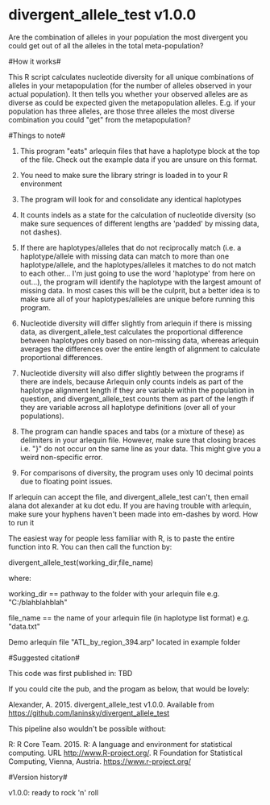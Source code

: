 # divergent_allele_test v1.0.0
Are the combination of alleles in your population the most divergent you could get out of all the alleles in the total meta-population?

#How it works#

This R script calculates nucleotide diversity for all unique combinations of alleles in your metapopulation (for the number of alleles observed in your actual population). It then tells you whether your observed alleles are as diverse as could be expected given the metapopulation alleles. E.g. if your population has three alleles, are those three alleles the most diverse combination you could "get" from the metapopulation?

#Things to note#

1) This program "eats" arlequin files that have a haplotype block at the top of the file. Check out the example data if you are unsure on this format.

2) You need to make sure the library stringr is loaded in to your R environment

3) The program will look for and consolidate any identical haplotypes

4) It counts indels as a state for the calculation of nucleotide diversity (so make sure sequences of different lengths are 'padded' by missing data, not dashes).

5) If there are haplotypes/alleles that do not reciprocally match (i.e. a haplotype/allele with missing data can match to more than one haplotype/allele, and the haplotypes/alleles it matches to do not match to each other... I'm just going to use the word 'haplotype' from here on out...), the program will identify the haplotype with the largest amount of missing data. In most cases this will be the culprit, but a better idea is to make sure all of your haplotypes/alleles are unique before running this program.

6) Nucleotide diversity will differ slightly from arlequin if there is missing data, as divergent_allele_test calculates the proportional difference between haplotypes only based on non-missing data, whereas arlequin averages the differences over the entire length of alignment to calculate proportional differences.

7) Nucleotide diversity will also differ slightly between the programs if there are indels, because Arlequin only counts indels as part of the haplotype alignment length if they are variable within the population in question, and divergent_allele_test counts them as part of the length if they are variable across all haplotype definitions (over all of your populations).

8) The program can handle spaces and tabs (or a mixture of these) as delimiters in your arlequin file. However, make sure that closing braces i.e. "}" do not occur on the same line as your data. This might give you a weird non-specific error.

9) For comparisons of diversity, the program uses only 10 decimal points due to floating point issues.

If arlequin can accept the file, and divergent_allele_test can't, then email alana dot alexander at ku dot edu. If you are having trouble with arlequin, make sure your hyphens haven't been made into em-dashes by word.
How to run it

The easiest way for people less familiar with R, is to paste the entire function into R. You can then call the function by:

divergent_allele_test(working_dir,file_name)

where:

working_dir == pathway to the folder with your arlequin file e.g. "C:/blahblahblah"

file_name == the name of your arlequin file (in haplotype list format) e.g. "data.txt"

Demo arlequin file "ATL_by_region_394.arp" located in example folder

#Suggested citation#

This code was first published in:
TBD

If you could cite the pub, and the progam as below, that would be lovely:

Alexander, A. 2015. divergent_allele_test v1.0.0. Available from https://github.com/laninsky/divergent_allele_test

This pipeline also wouldn't be possible without:

R: R Core Team. 2015. R: A language and environment for statistical computing. URL http://www.R-project.org/. R Foundation for Statistical Computing, Vienna, Austria. https://www.r-project.org/

#Version history#

v1.0.0: ready to rock 'n' roll


